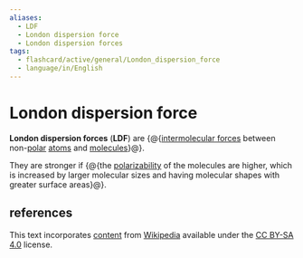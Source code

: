 ```yaml
---
aliases:
  - LDF
  - London dispersion force
  - London dispersion forces
tags:
  - flashcard/active/general/London_dispersion_force
  - language/in/English
---
```


# London dispersion force

__London dispersion forces__ (__LDF__) are {@{[intermolecular forces](intermolecular%20force.md) between non-[polar](chemical%20polarity.md) [atoms](atom.md) and [molecules](molecule.md)}@}. <!--SR:!2026-08-14,898,310-->

They are stronger if {@{the [polarizability](polarizability.md) of the molecules are higher, which is increased by larger molecular sizes and having molecular shapes with greater surface areas}@}. <!--SR:!2026-12-27,743,230-->

## references

This text incorporates [content](https://en.wikipedia.org/wiki/London_dispersion_force) from [Wikipedia](Wikipedia.md) available under the [CC BY-SA 4.0](https://creativecommons.org/licenses/by-sa/4.0/) license.
